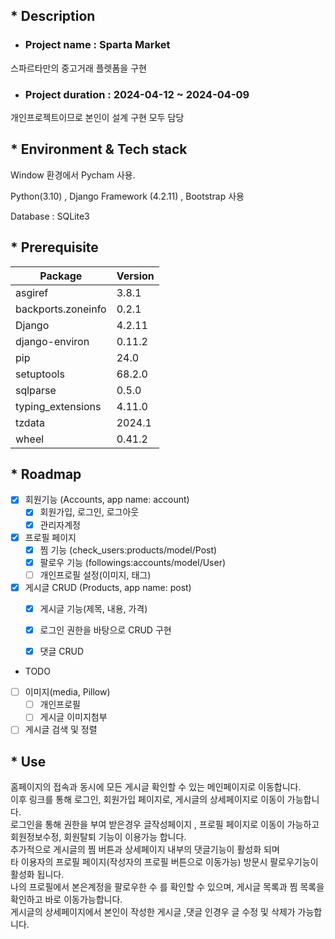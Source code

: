 
## * Description

   * ### Project name : Sparta Market 
스파르타만의 중고거래 플렛폼을 구현

   * ### Project duration : 2024-04-12 ~ 2024-04-09
개인프로젝트이므로 본인이 설계 구현 모두 담당

## * Environment & Tech stack
Window 환경에서 Pycham 사용. 

Python(3.10) , Django Framework (4.2.11) , Bootstrap 사용

Database : SQLite3 


## * Prerequisite

Package|Version
---|---|
asgiref            |3.8.1
backports.zoneinfo |0.2.1
Django             |4.2.11
django-environ     |0.11.2
pip                |24.0
setuptools         |68.2.0
sqlparse           |0.5.0
typing_extensions  |4.11.0
tzdata             |2024.1
wheel              |0.41.2


## * Roadmap

- [x] 회원기능 (Accounts, app name: account)
    - [x] 회원가입, 로그인, 로그아웃
    - [x] 관리자계정
- [x] 프로필 페이지
  - [x] 찜 기능 (check_users:products/model/Post)
  - [x] 팔로우 기능 (followings:accounts/model/User)
  - [ ] 개인프로필 설정(이미지, 태그)
- [x] 게시글 CRUD (Products, app name: post)
    - [x] 게시글 기능(제목, 내용, 가격)
    - [x] 로그인 권한을 바탕으로 CRUD 구현
    - [x] 댓글 CRUD


-  TODO
- [ ] 이미지(media, Pillow)
    - [ ] 개인프로필
    - [ ] 게시글 이미지첨부
- [ ] 게시글 검색 및 정렬

## * Use

홈페이지의 접속과 동시에 모든 게시글 확인할 수 있는 메인페이지로 이동합니다.<br/> 
이후 링크를 통해 로그인, 회원가입 페이지로, 게시글의 상세페이지로 이동이 가능합니다.<br/>
로그인을 통해 권한을 부여 받은경우 글작성페이지 , 프로필 페이지로 이동이 가능하고<br/>
회원정보수정, 회원탈퇴 기능이 이용가능 합니다. <br/>
추가적으로 게시글의 찜 버튼과 상세페이지 내부의 댓글기능이 활성화 되며 <br/>
타 이용자의 프로필 페이지(작성자의 프로필 버튼으로 이동가능) 방문시 팔로우기능이 활성화 됩니다. <br/>
나의 프로필에서 본은계정을 팔로우한 수 를 확인할 수 있으며, 게시글 목록과 찜 목록을 확인하고 바로 이동가능합니다. <br/>
게시글의 상세페이지에서 본인이 작성한 게시글 ,댓글 인경우 글 수정 및 삭제가 가능합니다. <br/>
